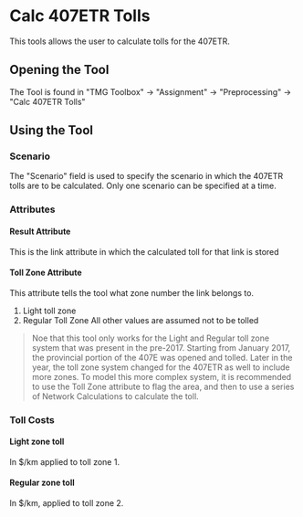 ﻿
# Calc 407ETR Tolls
This tools allows the user to calculate tolls for the 407ETR. 

## Opening the Tool
The Tool is found in "TMG Toolbox" -> "Assignment" -> "Preprocessing" -> "Calc 407ETR Tolls"

## Using the Tool
### Scenario
The "Scenario" field is used to specify the scenario in which the 407ETR tolls are to be calculated. Only one scenario can be specified at a time.

### Attributes

#### Result Attribute 
This is the link attribute in which the calculated toll for that link is stored
#### Toll Zone Attribute
This attribute tells the tool what zone number the link belongs to.
1. Light toll zone
2. Regular Toll Zone
All other values are assumed not to be tolled
>Noe that this tool only works for the Light and Regular toll zone system that was present in the pre-2017. Starting from January 2017, the provincial portion of the 407E  was opened and tolled. Later in the year, the toll zone system changed for the 407ETR as well to include more zones. To model this more complex system, it is recommended to use the Toll Zone attribute to flag the area, and then to use a series of Network Calculations to calculate the toll.

### Toll Costs
#### Light zone toll
In $/km applied to toll zone 1.
#### Regular zone toll
In $/km, applied to toll zone 2.

